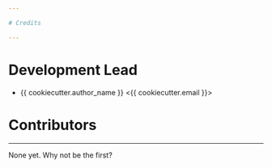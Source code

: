```yaml
---

# Credits

---
```


# Development Lead

* {{ cookiecutter.author_name }} <{{ cookiecutter.email }}>

# Contributors

---

None yet. Why not be the first?